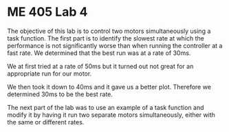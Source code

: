 # ME 405 Lab 4
The objective of this lab is to control two motors simultaneously using a task function. The first part is to identify the  slowest rate at which the performance is not significantly worse than when running the controller at a fast rate. We determined that the best run was at a rate of 30ms. 

We at first tried at a rate of 50ms but it turned out not great for an appropriate run for our motor.

We then took it down to 40ms and it gave us a better plot. Therefore we determined 30ms to be the best rate. 

The next part  of the lab was to use an example of a task function and modify it by having it run two separate motors simultaneously, either with the same or different rates. 

